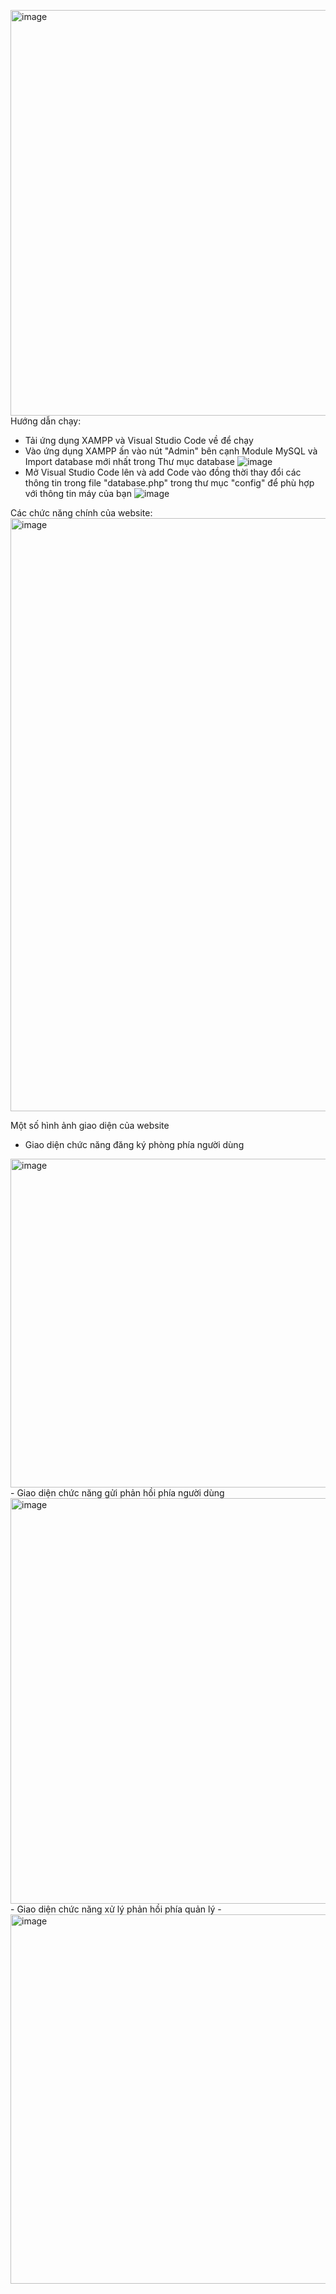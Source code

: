 <img width="974" height="649" alt="image" src="https://github.com/user-attachments/assets/0545fcf7-9b7c-4529-aa84-cef5a89bce8e" />Hướng dẫn chạy:
- Tải ứng dụng XAMPP và Visual Studio Code về để chạy
- Vào ứng dụng XAMPP ấn vào nút "Admin" bên cạnh Module MySQL và Import database mới nhất trong Thư mục database
![image](https://github.com/user-attachments/assets/44e8400a-a0a4-4909-80f4-4e6f0af0ea21)
- Mở Visual Studio Code lên và add Code vào đồng thời thay đổi các thông tin trong file "database.php" trong thư mục "config" để phù hợp với thông tin máy của bạn
![image](https://github.com/user-attachments/assets/493640c4-e220-4454-ab84-df0f8a4841b3)

Các chức năng chính của website:
<img width="900" height="949" alt="image" src="https://github.com/user-attachments/assets/64b88db5-3d9f-461b-93fe-9a7d9dbf7639" />

Một số hình ảnh giao diện của website
- Giao diện chức năng đăng ký phòng phía người dùng
<img width="974" height="526" alt="image" src="https://github.com/user-attachments/assets/79107bb2-a994-4b24-adb2-970253edf104" />
- Giao diện chức năng gửi phản hồi phía người dùng
<img width="974" height="649" alt="image" src="https://github.com/user-attachments/assets/6b16a282-b0f0-453b-8831-ac1b00aaa410" />
- Giao diện chức năng xử lý phản hồi phía quản lý
- <img width="974" height="591" alt="image" src="https://github.com/user-attachments/assets/c5deda14-3063-4362-9688-1d0fc81881af" />


